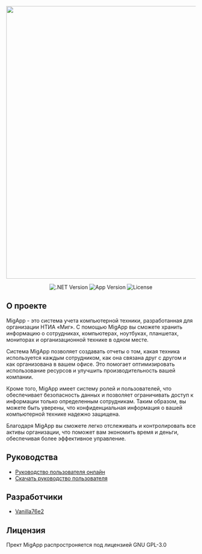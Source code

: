 <p align="center">
      <img src="https://i.ibb.co/3yZD2Zr/Icon-1.png" width="726">
</p>

<p align="center">
   <img src="https://img.shields.io/badge/.NET-4.7.2-orange" alt=".NET Version">
   <img src="https://img.shields.io/badge/Version-1.2.0-green" alt="App Version">
   <img src="https://img.shields.io/badge/License-GPL--3.0-blue" alt="License">
</p>

## О проекте

MigApp - это система учета компьютерной техники, разработанная для организации НТИА «Миг». С помощью MigApp вы сможете хранить информацию о сотрудниках, компьютерах, ноутбуках, планшетах, мониторах и организационной технике в одном месте.

Система MigApp позволяет создавать отчеты о том, какая техника используется каждым сотрудником, как она связана друг с другом и как организована в вашем офисе. Это помогает оптимизировать использование ресурсов и улучшить производительность вашей компании.

Кроме того, MigApp имеет систему ролей и пользователей, что обеспечивает безопасность данных и позволяет ограничивать доступ к информации только определенным сотрудникам. Таким образом, вы можете быть уверены, что конфиденциальная информация о вашей компьютерной технике надежно защищена.

Благодаря MigApp вы сможете легко отслеживать и контролировать все активы организации, что поможет вам экономить время и деньги, обеспечивая более эффективное управление.

## Руководства

- [Руководство пользователя онлайн](https://vanilla76e2.github.io/MigApp_Manual/)
- [Скачать руководство пользователя](https://raw.githubusercontent.com/Vanilla76e2/MigApp/main/Assets/Руководство%20пользователя.pdf)

## Разработчики

- [Vanilla76e2](https://github.com/Vanilla76e2)

## Лицензия
Прект MigApp распростроняется под лицензией GNU GPL-3.0
